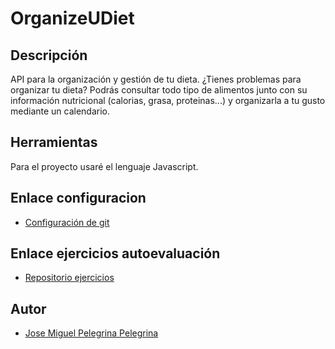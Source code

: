 # OrganizeUDiet

## Descripción
API para la organización y gestión de tu dieta. ¿Tienes problemas para organizar tu dieta? 
Podrás consultar todo tipo de alimentos junto con su información nutricional (calorias, grasa, proteinas...) y organizarla a tu gusto mediante un calendario.

## Herramientas
Para el proyecto usaré el lenguaje Javascript.

## Enlace configuracion
- [Configuración de git](https://github.com/josemip98/OrganizeUDiet/tree/master/docs)

## Enlace ejercicios autoevaluación
- [Repositorio ejercicios](https://github.com/josemip98/EjerciciosIV)

## Autor
- [Jose Miguel Pelegrina Pelegrina](https://github.com/josemip98)
